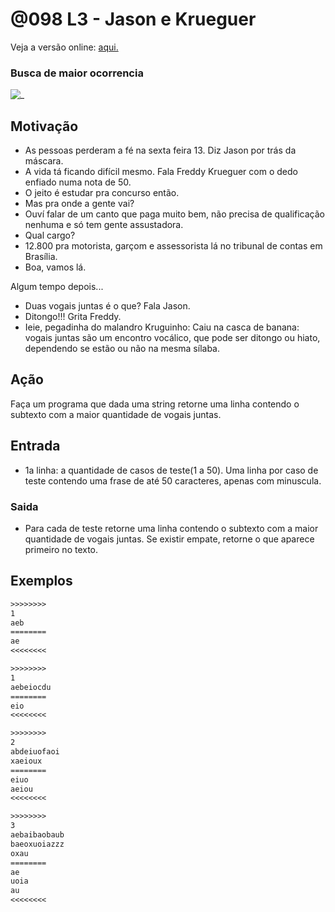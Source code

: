 # @098 L3 - Jason e Krueguer

Veja a versão online: [aqui.](https://github.com/qxcodefup/arcade/blob/master/base/098/Readme.md)
### Busca de maior ocorrencia

![_](https://raw.githubusercontent.com/qxcodefup/arcade/master/base/098/cover.jpg)

## Motivação

*   As pessoas perderam a fé na sexta feira 13. Diz Jason por trás da máscara.
*   A vida tá ficando difícil mesmo. Fala Freddy Krueguer com o dedo enfiado numa nota de 50.
*   O jeito é estudar pra concurso então.
*   Mas pra onde a gente vai?
*   Ouví falar de um canto que paga muito bem, não precisa de qualificação nenhuma e só tem gente assustadora.
*   Qual cargo?
*   12.800 pra motorista, garçom e assessorista lá no tribunal de contas em Brasília.
*   Boa, vamos lá.

Algum tempo depois...

*   Duas vogais juntas é o que? Fala Jason.
*   Ditongo!!! Grita Freddy.
*   Ieie, pegadinha do malandro Kruguinho: Caiu na casca de banana: vogais juntas são um encontro vocálico, que pode ser ditongo ou hiato, dependendo se estão ou não na mesma sílaba.

## Ação

Faça um programa que dada uma string retorne uma linha contendo o subtexto com a maior quantidade de vogais juntas.

## Entrada

*   1a linha: a quantidade de casos de teste(1 a 50). Uma linha por caso de teste contendo uma frase de até 50 caracteres, apenas com minuscula.

### Saida

*   Para cada de teste retorne uma linha contendo o subtexto com a maior quantidade de vogais juntas. Se existir empate, retorne o que aparece primeiro no texto.

## Exemplos

```txt
>>>>>>>>
1
aeb
========
ae
<<<<<<<<

>>>>>>>>
1
aebeiocdu
========
eio
<<<<<<<<

>>>>>>>>
2
abdeiuofaoi
xaeioux
========
eiuo
aeiou
<<<<<<<<

>>>>>>>>
3
aebaibaobaub
baeoxuoiazzz
oxau
========
ae
uoia
au
<<<<<<<<
```

#
